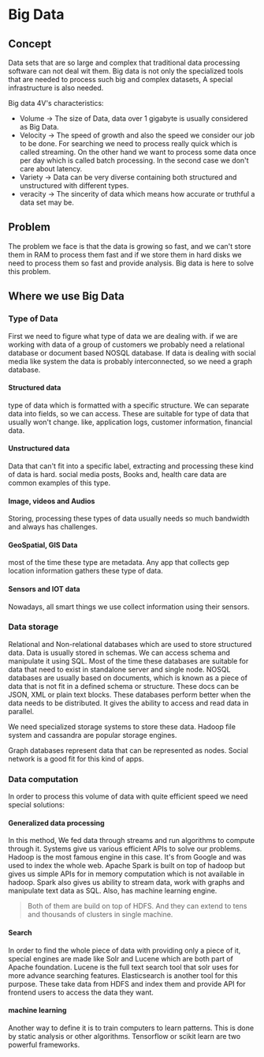 # Big Data

## Concept

Data sets that are so large and complex that traditional data processing software can not deal wit them.
Big data is not only the specialized tools that are needed to process such big and complex datasets, A special
infrastructure is also needed.

Big data 4V's characteristics:

* Volume -> The size of Data, data over 1 gigabyte is usually considered as Big Data.
* Velocity -> The speed of growth and also the speed we consider our job to be done. For searching we need to process
  really quick which is called streaming. On the other hand we want to process some data once per day which is called
  batch processing. In the second case we don't care about latency.
* Variety -> Data can be very diverse containing both structured and unstructured with different types.
* veracity -> The sincerity of data which means how accurate or truthful a data set may be.

## Problem

The problem we face is that the data is growing so fast, and we can't store them in RAM to process them fast and if we
store them in hard disks we need to process them so fast and provide analysis. Big data is here to solve this problem.

## Where we use Big Data

### Type of Data

First we need to figure what type of data we are dealing with. if we are working with data of a group of customers we
probably need a relational database or document based NOSQL database. If data is dealing with social media like system
the data is probably interconnected, so we need a graph database.

#### Structured data

type of data which is formatted with a specific structure. We can separate data into fields, so we can access. These
are suitable for type of data that usually won't change. like, application logs, customer information, financial data.

#### Unstructured data

Data that can't fit into a specific label, extracting and processing these kind of data is hard. social media posts,
Books and, health care data are common examples of this type.

#### Image, videos and Audios

Storing, processing these types of data usually needs so much bandwidth and always has challenges.

#### GeoSpatial, GIS Data

most of the time these type are metadata. Any app that collects gep location information gathers these type of data.

#### Sensors and IOT data

Nowadays, all smart things we use collect information using their sensors.

### Data storage

Relational and Non-relational databases which are used to store structured data. Data is usually stored in schemas.
We can access schema and manipulate it using SQL.
Most of the time these databases are suitable for data that need to exist in standalone server and single node.
NOSQL databases are usually based on documents, which is known as a piece of data that is not fit in a defined schema or
structure. These docs can be JSON, XML or plain text blocks. These databases perform better when the data needs to be
distributed. It gives the ability to access and read data in parallel.

We need specialized storage systems to store these data. Hadoop file system and cassandra are popular storage engines.

Graph databases represent data that can be represented as nodes. Social network is a good fit for this kind of apps.

### Data computation

In order to process this volume of data with quite efficient speed we need special solutions:

#### Generalized data processing

In this method, We fed data through streams and run algorithms to compute through it. Systems give us various efficient
APIs to solve our problems. Hadoop is the most famous engine in this case. It's from Google and was used to index the
whole web. Apache Spark is built on top of hadoop but gives us simple APIs for in memory computation which is not
available in hadoop. Spark also gives us ability to stream data, work with graphs and manipulate text data as SQL. Also,
has machine learning engine.

> Both of them are build on top of HDFS. And they can extend to tens and thousands of clusters in single machine.

#### Search

In order to find the whole piece of data with providing only a piece of it, special engines are made like Solr and
Lucene which are both part of Apache foundation. Lucene is the full text search tool that solr uses for more advance
searching features.
Elasticsearch is another tool for this purpose.
These take data from HDFS and index them and provide API for frontend users to access the data they want.

#### machine learning

Another way to define it is to train computers to learn patterns. This is done by static analysis or other algorithms.
Tensorflow or scikit learn are two powerful frameworks.
